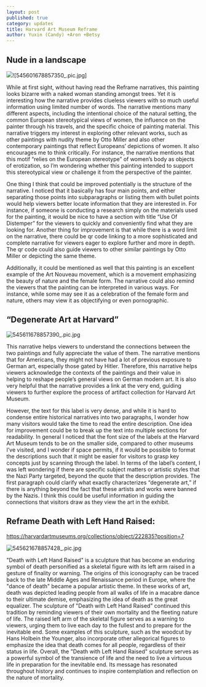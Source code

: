 ```yaml
---
layout: post
published: true
category: updates
title: Harvard Art Museum Reframe
author: Yuxin (Candy) +Aron +Betsy
---
```

## Nude in a landscape

![]({{site.baseurl}}/assets/545601678857350_.pic.jpg)![545601678857350_.pic.jpg]

While at first sight, without having read the Reframe narratives, this painting looks bizarre with a naked woman standing amongst trees. Yet it is interesting how the narrative provides clueless viewers with so much useful information using limited number of words. The narrative mentions many different aspects, including the intentional choice of the natural setting, the common European stereotypical views of women, the influence on the painter through his travels, and the specific choice of painting material. This narrative triggers my interest in exploring other relevant works, such as other paintings with nudity theme by Otto Miller and also other contemporary paintings that reflect Europeans’ depictions of women. It also encourages me to think critically. For instance, the narrative mentions that this motif “relies on the European stereotype” of women’s body as objects of erotization, so I’m wondering whether this painting intended to support this stereotypical view or challenge it from the perspective of the painter. 

One thing I think that could be improved potentially is the structure of the narrative. I noticed that it basically has four main points, and either separating those points into subparagraphs or listing them with bullet points would help viewers better locate information that they are interested in. For instance, if someone is conducting a research simply on the materials used for the painting, it would be nice to have a section with title “Use Of Distemper” for the viewers to quickly and conveniently find what they are looking for. Another thing for improvement is that while there is a word limit on the narrative, there could be qr code linking to a more sophisticated and complete narrative for viewers eager to explore further and more in depth. The qr code could also guide viewers to other similar paintings by Otto Miller or depicting the same theme. 

Additionally, it could be mentioned as well that this painting is an excellent example of the Art Nouveau movement, which is a movement emphasizing the beauty of nature and the female form. The narrative could also remind the viewers that the painting can be interpreted in various ways. For instance, while some may see it as a celebration of the female form and nature, others may view it as objectifying or even pornographic.


## “Degenerate Art at Harvard”


![545611678857390_.pic.jpg]({{site.baseurl}}/assets/545611678857390_.pic.jpg)


This narrative helps viewers to understand the connections between the two paintings and fully appreciate the value of them. The narrative mentions that for Americans, they might not have had a lot of previous exposure to German art, especially those gated by Hitler. Therefore, this narrative helps viewers acknowledge the contexts of the paintings and their value in helping to reshape people’s general views on German modern art. It is also very helpful that the narrative provides a link at the very end, guiding viewers to further explore the process of artifact collection for Harvard Art Museum. 

However, the text for this label is very dense, and while it is hard to condense entire historical narratives into two paragraphs, I wonder how many visitors would take the time to read the entire description. One idea for improvement could be to break up the text into multiple sections for readability. In general I noticed that the font size of the labels at the Harvard Art Museum tends to be on the smaller side, compared to other museums I’ve visited, and I wonder if space permits, if it would be possible to format the descriptions such that it might be easier for visitors to grasp key concepts just by scanning through the label. In terms of the label’s content, I was left wondering if there are specific subject matters or artistic styles that the Nazi Party targeted, beyond the quote that the description provides. The first paragraph could clarify what exactly characterizes “degenerate art,” if there is anything beyond the fact that these artists and works were banned by the Nazis. I think this could be useful information in guiding the connections that visitors draw as they view the art in the exhibit. 



## Reframe Death with Left Hand Raised:

https://harvardartmuseums.org/collections/object/222835?position=7

![545621678857428_.pic.jpg]({{site.baseurl}}/assets/545621678857428_.pic.jpg)



"Death with Left Hand Raised" is a sculpture that has become an enduring symbol of death personified as a skeletal figure with its left arm raised in a gesture of finality or warning. The origins of this iconography can be traced back to the late Middle Ages and Renaissance period in Europe, where the "dance of death" became a popular artistic theme.
In these works of art, death was depicted leading people from all walks of life in a macabre dance to their ultimate demise, emphasizing the idea of death as the great equalizer. The sculpture of "Death with Left Hand Raised" continued this tradition by reminding viewers of their own mortality and the fleeting nature of life.
The raised left arm of the skeletal figure serves as a warning to viewers, urging them to live each day to the fullest and to prepare for the inevitable end. Some examples of this sculpture, such as the woodcut by Hans Holbein the Younger, also incorporate other allegorical figures to emphasize the idea that death comes for all people, regardless of their status in life.
Overall, the "Death with Left Hand Raised" sculpture serves as a powerful symbol of the transience of life and the need to live a virtuous life in preparation for the inevitable end. Its message has resonated throughout history and continues to inspire contemplation and reflection on the nature of mortality.
